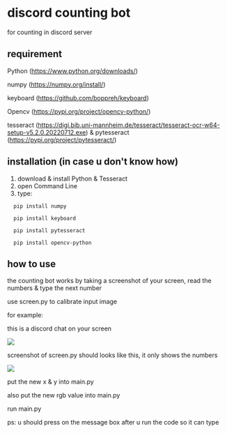 discord counting bot
========
for counting in discord server
## requirement
Python (https://www.python.org/downloads/)

numpy (https://numpy.org/install/)

keyboard (https://github.com/boppreh/keyboard)

Opencv (https://pypi.org/project/opencv-python/)

tesseract (https://digi.bib.uni-mannheim.de/tesseract/tesseract-ocr-w64-setup-v5.2.0.20220712.exe)
& pytesseract (https://pypi.org/project/pytesseract/)
  
## installation (in case u don't know how)
1. download & install Python & Tesseract
2. open Command Line
3. type:
```
  pip install numpy
  
  pip install keyboard
  
  pip install pytesseract
  
  pip install opencv-python
```
## how to use
the counting bot works by taking a screenshot of your screen, read the numbers & type the next number

use screen.py to calibrate input image

for example:

this is a discord chat on your screen

![](https://raw.githubusercontent.com/ihaventernet/discord-number-bot/main/image1.png?token=GHSAT0AAAAAABXU2FAKDC37AUVENKCYJH22YX3DASA)

screenshot of screen.py should looks like this, it only shows the numbers

![](https://raw.githubusercontent.com/ihaventernet/discord-number-bot/main/image2.png?token=GHSAT0AAAAAABXU2FAKLQZP4MNVVPR5ODE6YX3DAXA)

put the new x & y into main.py

also put the new rgb value into main.py

run main.py

ps: u should press on the message box after u run the code so it can type
